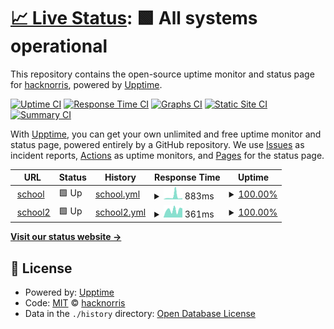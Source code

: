# [📈 Live Status](https://demo.upptime.js.org): <!--live status--> **🟩 All systems operational**

This repository contains the open-source uptime monitor and status page for [hacknorris](https://hacknorris.neocities.org/), powered by [Upptime](https://github.com/upptime/upptime).

[![Uptime CI](https://github.com/hacknorris-code/school/workflows/Uptime%20CI/badge.svg)](https://github.com/hacknorris-code/school/actions?query=workflow%3A%22Uptime+CI%22)
[![Response Time CI](https://github.com/hacknorris-code/school/workflows/Response%20Time%20CI/badge.svg)](https://github.com/hacknorris-code/school/actions?query=workflow%3A%22Response+Time+CI%22)
[![Graphs CI](https://github.com/hacknorris-code/school/workflows/Graphs%20CI/badge.svg)](https://github.com/hacknorris-code/school/actions?query=workflow%3A%22Graphs+CI%22)
[![Static Site CI](https://github.com/hacknorris-code/school/workflows/Static%20Site%20CI/badge.svg)](https://github.com/hacknorris-code/school/actions?query=workflow%3A%22Static+Site+CI%22)
[![Summary CI](https://github.com/hacknorris-code/school/workflows/Summary%20CI/badge.svg)](https://github.com/hacknorris-code/school/actions?query=workflow%3A%22Summary+CI%22)

With [Upptime](https://upptime.js.org), you can get your own unlimited and free uptime monitor and status page, powered entirely by a GitHub repository. We use [Issues](https://github.com/hacknorris-code/school/issues) as incident reports, [Actions](https://github.com/hacknorris-code/school/actions) as uptime monitors, and [Pages](https://demo.upptime.js.org) for the status page.

<!--start: status pages-->
<!-- This summary is generated by Upptime (https://github.com/upptime/upptime) -->
<!-- Do not edit this manually, your changes will be overwritten -->
<!-- prettier-ignore -->
| URL | Status | History | Response Time | Uptime |
| --- | ------ | ------- | ------------- | ------ |
| <img alt="" src="https://icons.duckduckgo.com/ip3/schooltoo.hacknorris.repl.co.ico" height="13"> [school](https://schooltoo.hacknorris.repl.co) | 🟩 Up | [school.yml](https://github.com/hacknorris-code/school/commits/HEAD/history/school.yml) | <details><summary><img alt="Response time graph" src="./graphs/school/response-time-week.png" height="20"> 883ms</summary><br><a href="https://demo.upptime.js.org/history/school"><img alt="Response time 405" src="https://img.shields.io/endpoint?url=https%3A%2F%2Fraw.githubusercontent.com%2Fhacknorris-code%2Fschool%2FHEAD%2Fapi%2Fschool%2Fresponse-time.json"></a><br><a href="https://demo.upptime.js.org/history/school"><img alt="24-hour response time 381" src="https://img.shields.io/endpoint?url=https%3A%2F%2Fraw.githubusercontent.com%2Fhacknorris-code%2Fschool%2FHEAD%2Fapi%2Fschool%2Fresponse-time-day.json"></a><br><a href="https://demo.upptime.js.org/history/school"><img alt="7-day response time 883" src="https://img.shields.io/endpoint?url=https%3A%2F%2Fraw.githubusercontent.com%2Fhacknorris-code%2Fschool%2FHEAD%2Fapi%2Fschool%2Fresponse-time-week.json"></a><br><a href="https://demo.upptime.js.org/history/school"><img alt="30-day response time 467" src="https://img.shields.io/endpoint?url=https%3A%2F%2Fraw.githubusercontent.com%2Fhacknorris-code%2Fschool%2FHEAD%2Fapi%2Fschool%2Fresponse-time-month.json"></a><br><a href="https://demo.upptime.js.org/history/school"><img alt="1-year response time 405" src="https://img.shields.io/endpoint?url=https%3A%2F%2Fraw.githubusercontent.com%2Fhacknorris-code%2Fschool%2FHEAD%2Fapi%2Fschool%2Fresponse-time-year.json"></a></details> | <details><summary><a href="https://demo.upptime.js.org/history/school">100.00%</a></summary><a href="https://demo.upptime.js.org/history/school"><img alt="All-time uptime 99.96%" src="https://img.shields.io/endpoint?url=https%3A%2F%2Fraw.githubusercontent.com%2Fhacknorris-code%2Fschool%2FHEAD%2Fapi%2Fschool%2Fuptime.json"></a><br><a href="https://demo.upptime.js.org/history/school"><img alt="24-hour uptime 100.00%" src="https://img.shields.io/endpoint?url=https%3A%2F%2Fraw.githubusercontent.com%2Fhacknorris-code%2Fschool%2FHEAD%2Fapi%2Fschool%2Fuptime-day.json"></a><br><a href="https://demo.upptime.js.org/history/school"><img alt="7-day uptime 100.00%" src="https://img.shields.io/endpoint?url=https%3A%2F%2Fraw.githubusercontent.com%2Fhacknorris-code%2Fschool%2FHEAD%2Fapi%2Fschool%2Fuptime-week.json"></a><br><a href="https://demo.upptime.js.org/history/school"><img alt="30-day uptime 99.93%" src="https://img.shields.io/endpoint?url=https%3A%2F%2Fraw.githubusercontent.com%2Fhacknorris-code%2Fschool%2FHEAD%2Fapi%2Fschool%2Fuptime-month.json"></a><br><a href="https://demo.upptime.js.org/history/school"><img alt="1-year uptime 99.96%" src="https://img.shields.io/endpoint?url=https%3A%2F%2Fraw.githubusercontent.com%2Fhacknorris-code%2Fschool%2FHEAD%2Fapi%2Fschool%2Fuptime-year.json"></a></details>
| <img alt="" src="https://icons.duckduckgo.com/ip3/school-four.hacknorris.repl.co.ico" height="13"> [school2](https://school-four.hacknorris.repl.co) | 🟩 Up | [school2.yml](https://github.com/hacknorris-code/school/commits/HEAD/history/school2.yml) | <details><summary><img alt="Response time graph" src="./graphs/school2/response-time-week.png" height="20"> 361ms</summary><br><a href="https://demo.upptime.js.org/history/school2"><img alt="Response time 422" src="https://img.shields.io/endpoint?url=https%3A%2F%2Fraw.githubusercontent.com%2Fhacknorris-code%2Fschool%2FHEAD%2Fapi%2Fschool2%2Fresponse-time.json"></a><br><a href="https://demo.upptime.js.org/history/school2"><img alt="24-hour response time 431" src="https://img.shields.io/endpoint?url=https%3A%2F%2Fraw.githubusercontent.com%2Fhacknorris-code%2Fschool%2FHEAD%2Fapi%2Fschool2%2Fresponse-time-day.json"></a><br><a href="https://demo.upptime.js.org/history/school2"><img alt="7-day response time 361" src="https://img.shields.io/endpoint?url=https%3A%2F%2Fraw.githubusercontent.com%2Fhacknorris-code%2Fschool%2FHEAD%2Fapi%2Fschool2%2Fresponse-time-week.json"></a><br><a href="https://demo.upptime.js.org/history/school2"><img alt="30-day response time 518" src="https://img.shields.io/endpoint?url=https%3A%2F%2Fraw.githubusercontent.com%2Fhacknorris-code%2Fschool%2FHEAD%2Fapi%2Fschool2%2Fresponse-time-month.json"></a><br><a href="https://demo.upptime.js.org/history/school2"><img alt="1-year response time 422" src="https://img.shields.io/endpoint?url=https%3A%2F%2Fraw.githubusercontent.com%2Fhacknorris-code%2Fschool%2FHEAD%2Fapi%2Fschool2%2Fresponse-time-year.json"></a></details> | <details><summary><a href="https://demo.upptime.js.org/history/school2">100.00%</a></summary><a href="https://demo.upptime.js.org/history/school2"><img alt="All-time uptime 99.96%" src="https://img.shields.io/endpoint?url=https%3A%2F%2Fraw.githubusercontent.com%2Fhacknorris-code%2Fschool%2FHEAD%2Fapi%2Fschool2%2Fuptime.json"></a><br><a href="https://demo.upptime.js.org/history/school2"><img alt="24-hour uptime 100.00%" src="https://img.shields.io/endpoint?url=https%3A%2F%2Fraw.githubusercontent.com%2Fhacknorris-code%2Fschool%2FHEAD%2Fapi%2Fschool2%2Fuptime-day.json"></a><br><a href="https://demo.upptime.js.org/history/school2"><img alt="7-day uptime 100.00%" src="https://img.shields.io/endpoint?url=https%3A%2F%2Fraw.githubusercontent.com%2Fhacknorris-code%2Fschool%2FHEAD%2Fapi%2Fschool2%2Fuptime-week.json"></a><br><a href="https://demo.upptime.js.org/history/school2"><img alt="30-day uptime 99.93%" src="https://img.shields.io/endpoint?url=https%3A%2F%2Fraw.githubusercontent.com%2Fhacknorris-code%2Fschool%2FHEAD%2Fapi%2Fschool2%2Fuptime-month.json"></a><br><a href="https://demo.upptime.js.org/history/school2"><img alt="1-year uptime 99.96%" src="https://img.shields.io/endpoint?url=https%3A%2F%2Fraw.githubusercontent.com%2Fhacknorris-code%2Fschool%2FHEAD%2Fapi%2Fschool2%2Fuptime-year.json"></a></details>

<!--end: status pages-->

[**Visit our status website →**](https://demo.upptime.js.org)

## 📄 License

- Powered by: [Upptime](https://github.com/upptime/upptime)
- Code: [MIT](./LICENSE) © [hacknorris](https://hacknorris.neocities.org/)
- Data in the `./history` directory: [Open Database License](https://opendatacommons.org/licenses/odbl/1-0/)
